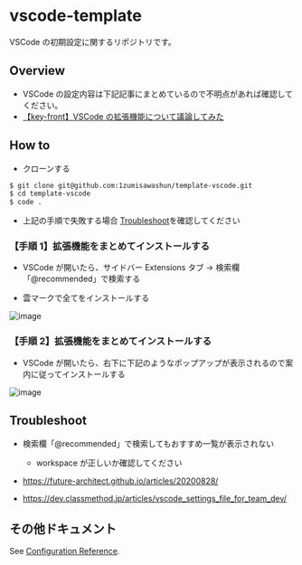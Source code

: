 # vscode-template

VSCode の初期設定に関するリポジトリです。

## Overview

- VSCode の設定内容は下記記事にまとめているので不明点があれば確認してください。
- [【key-front】VSCode の拡張機能について議論してみた](https://zenn.dev/shuuuuuun/scraps/bcc59eb2f7d640)

## How to

- クローンする

```bash
$ git clone git@github.com:1zumisawashun/template-vscode.git
$ cd template-vscode
$ code .
```

- 上記の手順で失敗する場合 [Troubleshoot](#Troubleshoot)を確認してください

### 【手順 1】拡張機能をまとめてインストールする

- VSCode が開いたら、サイドバー Extensions タブ → 検索欄「@recommended」で検索する

- 雲マークで全てをインストールする

![image](https://github.com/1zumisawashun/vscode-template/assets/65071534/1abd5d05-6d17-461c-9f89-199ef2cf8926)

### 【手順 2】拡張機能をまとめてインストールする

- VSCode が開いたら、右下に下記のようなポップアップが表示されるので案内に従ってインストールする

![image](https://github.com/1zumisawashun/vscode-template/assets/65071534/7fa05df9-b58b-41d2-aaf9-e7d35e5b2871)

## Troubleshoot

- 検索欄「@recommended」で検索してもおすすめ一覧が表示されない

  - workspace が正しいか確認してください

- https://future-architect.github.io/articles/20200828/

- https://dev.classmethod.jp/articles/vscode_settings_file_for_team_dev/

## その他ドキュメント

See [Configuration Reference](https://github.com/1zumisawashun).
